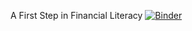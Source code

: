 A First Step in Financial Literacy
[![Binder](https://mybinder.org/badge_logo.svg)](https://mybinder.org/v2/gh/VestaFinLiteracy/CashFlows/master)
